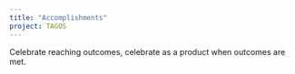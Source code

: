 ```yaml
---
title: "Accomplishments"
project: TAGOS
---
```


Celebrate reaching outcomes, celebrate as a product when outcomes are met.
